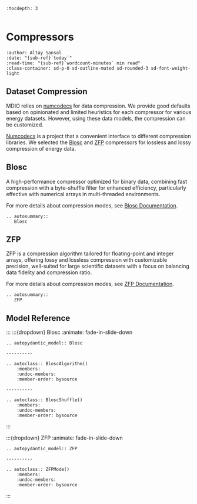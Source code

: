 ```{eval-rst}
:tocdepth: 3
```

```{currentModule} mdio.schemas.compressors

```

# Compressors

```{article-info}
:author: Altay Sansal
:date: "{sub-ref}`today`"
:read-time: "{sub-ref}`wordcount-minutes` min read"
:class-container: sd-p-0 sd-outline-muted sd-rounded-3 sd-font-weight-light
```

## Dataset Compression

MDIO relies on [numcodecs] for data compression. We provide good defaults based
on opinionated and limited heuristics for each compressor for various energy datasets.
However, using these data models, the compression can be customized.

[Numcodecs] is a project that a convenient interface to different compression
libraries. We selected the [Blosc] and [ZFP] compressors for lossless and lossy
compression of energy data.

## Blosc

A high-performance compressor optimized for binary data, combining fast compression
with a byte-shuffle filter for enhanced efficiency, particularly effective with
numerical arrays in multi-threaded environments.

For more details about compression modes, see [Blosc Documentation].

```{eval-rst}
.. autosummary::
   Blosc
```

## ZFP

ZFP is a compression algorithm tailored for floating-point and integer arrays, offering
lossy and lossless compression with customizable precision, well-suited for large
scientific datasets with a focus on balancing data fidelity and compression ratio.

For more details about compression modes, see [ZFP Documentation].

```{eval-rst}
.. autosummary::
   ZFP
```

[numcodecs]: https://github.com/zarr-developers/numcodecs
[blosc]: https://github.com/Blosc/c-blosc
[blosc documentation]: https://www.blosc.org/python-blosc/python-blosc.html
[zfp]: https://github.com/LLNL/zfp
[zfp documentation]: https://computing.llnl.gov/projects/zfp

## Model Reference

:::
:::{dropdown} Blosc
:animate: fade-in-slide-down

```{eval-rst}
.. autopydantic_model:: Blosc

----------

.. autoclass:: BloscAlgorithm()
    :members:
    :undoc-members:
    :member-order: bysource

----------

.. autoclass:: BloscShuffle()
    :members:
    :undoc-members:
    :member-order: bysource
```

:::

:::{dropdown} ZFP
:animate: fade-in-slide-down

```{eval-rst}
.. autopydantic_model:: ZFP

----------

.. autoclass:: ZFPMode()
    :members:
    :undoc-members:
    :member-order: bysource
```

:::
